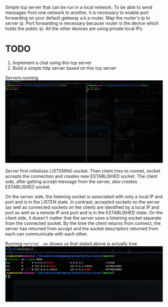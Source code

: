 Simple tcp server that can be run in a local network.
To be able to send messages from one network to another, it is necessary to enable
port forwarding on your default gateway a.k.a router. Map the router's ip to server ip.
Port forwarding is necessary because router is the device which holds the public ip.
All the other devices are using private local IPs.

# TODO
1. Implement a chat using this tcp server
2. Build a simple http server based on this tcp server

Servers running
![server and client](./server-and-client.png)

Server first initializes LISTENING socket. Then client tries to connet, 
socket accepts the connection and creates new ESTABLISHED socket. The client side,
after getting accept message from the server, also creates ESTABLISHED socket.

On the server side, the listening socket is associated with only a local IP and port and is in the LISTEN state.
In contrast, accepted sockets on the server (as well as connected sockets on the client) are identified by a local IP and port as well as a remote IP and port and is in the ESTABLISHED state.
On the client side, it doesn't matter that the server uses a listening socket separate from the connected socket. By the time the client returns from connect, the server has returned from accept and the socket descriptors returned from each can communicate with each other.

Running `netstat -an` shows us that stated above is actually true
![ports](./ports.png)

